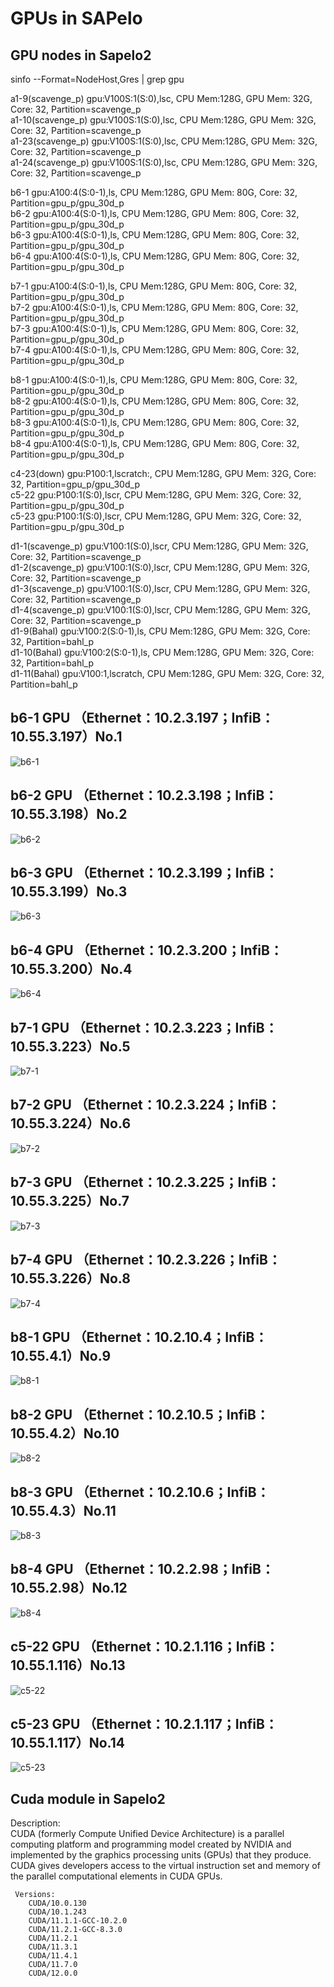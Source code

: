 # GPUs in SAPelo
## GPU nodes in Sapelo2
sinfo --Format=NodeHost,Gres | grep gpu 

a1-9(scavenge_p)    gpu:V100S:1(S:0),lsc, CPU Mem:128G, GPU Mem: 32G, Core: 32, Partition=scavenge_p   
a1-10(scavenge_p)   gpu:V100S:1(S:0),lsc, CPU Mem:128G, GPU Mem: 32G, Core: 32, Partition=scavenge_p      
a1-23(scavenge_p)   gpu:V100S:1(S:0),lsc, CPU Mem:128G, GPU Mem: 32G, Core: 32, Partition=scavenge_p   
a1-24(scavenge_p)   gpu:V100S:1(S:0),lsc, CPU Mem:128G, GPU Mem: 32G, Core: 32, Partition=scavenge_p    

b6-1                gpu:A100:4(S:0-1),ls, CPU Mem:128G, GPU Mem: 80G, Core: 32, Partition=gpu_p/gpu_30d_p     
b6-2                gpu:A100:4(S:0-1),ls, CPU Mem:128G, GPU Mem: 80G, Core: 32, Partition=gpu_p/gpu_30d_p     
b6-3                gpu:A100:4(S:0-1),ls, CPU Mem:128G, GPU Mem: 80G, Core: 32, Partition=gpu_p/gpu_30d_p     
b6-4                gpu:A100:4(S:0-1),ls, CPU Mem:128G, GPU Mem: 80G, Core: 32, Partition=gpu_p/gpu_30d_p     

b7-1                gpu:A100:4(S:0-1),ls, CPU Mem:128G, GPU Mem: 80G, Core: 32, Partition=gpu_p/gpu_30d_p     
b7-2                gpu:A100:4(S:0-1),ls, CPU Mem:128G, GPU Mem: 80G, Core: 32, Partition=gpu_p/gpu_30d_p     
b7-3                gpu:A100:4(S:0-1),ls, CPU Mem:128G, GPU Mem: 80G, Core: 32, Partition=gpu_p/gpu_30d_p     
b7-4                gpu:A100:4(S:0-1),ls, CPU Mem:128G, GPU Mem: 80G, Core: 32, Partition=gpu_p/gpu_30d_p     
   
b8-1                gpu:A100:4(S:0-1),ls, CPU Mem:128G, GPU Mem: 80G, Core: 32, Partition=gpu_p/gpu_30d_p     
b8-2                gpu:A100:4(S:0-1),ls, CPU Mem:128G, GPU Mem: 80G, Core: 32, Partition=gpu_p/gpu_30d_p     
b8-3                gpu:A100:4(S:0-1),ls, CPU Mem:128G, GPU Mem: 80G, Core: 32, Partition=gpu_p/gpu_30d_p      
b8-4                gpu:A100:4(S:0-1),ls, CPU Mem:128G, GPU Mem: 80G, Core: 32, Partition=gpu_p/gpu_30d_p     

c4-23(down)         gpu:P100:1,lscratch:, CPU Mem:128G, GPU Mem: 32G, Core: 32, Partition=gpu_p/gpu_30d_p     
c5-22               gpu:P100:1(S:0),lscr, CPU Mem:128G, GPU Mem: 32G, Core: 32, Partition=gpu_p/gpu_30d_p       
c5-23               gpu:P100:1(S:0),lscr, CPU Mem:128G, GPU Mem: 32G, Core: 32, Partition=gpu_p/gpu_30d_p       
 
d1-1(scavenge_p)    gpu:V100:1(S:0),lscr, CPU Mem:128G, GPU Mem: 32G, Core: 32, Partition=scavenge_p   
d1-2(scavenge_p)    gpu:V100:1(S:0),lscr, CPU Mem:128G, GPU Mem: 32G, Core: 32, Partition=scavenge_p     
d1-3(scavenge_p)    gpu:V100:1(S:0),lscr, CPU Mem:128G, GPU Mem: 32G, Core: 32, Partition=scavenge_p     
d1-4(scavenge_p)    gpu:V100:1(S:0),lscr, CPU Mem:128G, GPU Mem: 32G, Core: 32, Partition=scavenge_p     
d1-9(Bahal)         gpu:V100:2(S:0-1),ls, CPU Mem:128G, GPU Mem: 32G, Core: 32, Partition=bahl_p     
d1-10(Bahal)        gpu:V100:2(S:0-1),ls, CPU Mem:128G, GPU Mem: 32G, Core: 32, Partition=bahl_p     
d1-11(Bahal)        gpu:V100:1,lscratch, CPU Mem:128G, GPU Mem: 32G, Core: 32, Partition=bahl_p    
## b6-1 GPU （Ethernet：10.2.3.197；InfiB：10.55.3.197）No.1
![b6-1](./images/b6-1.png)  
## b6-2 GPU （Ethernet：10.2.3.198；InfiB：10.55.3.198）No.2
![b6-2](./images/b6-2.png)  
## b6-3 GPU （Ethernet：10.2.3.199；InfiB：10.55.3.199）No.3
![b6-3](./images/b6-3.png)  
## b6-4 GPU （Ethernet：10.2.3.200；InfiB：10.55.3.200）No.4
![b6-4](./images/b6-4.png)  
## b7-1 GPU （Ethernet：10.2.3.223；InfiB：10.55.3.223）No.5
![b7-1](./images/b7-1.png) 
## b7-2 GPU （Ethernet：10.2.3.224；InfiB：10.55.3.224）No.6
![b7-2](./images/b7-2.png)  
## b7-3 GPU （Ethernet：10.2.3.225；InfiB：10.55.3.225）No.7
![b7-3](./images/b7-3.png)  
## b7-4 GPU （Ethernet：10.2.3.226；InfiB：10.55.3.226）No.8
![b7-4](./images/b7-4.png)  
## b8-1 GPU （Ethernet：10.2.10.4；InfiB：10.55.4.1）No.9
![b8-1](./images/b8-1.png)  
## b8-2 GPU （Ethernet：10.2.10.5；InfiB：10.55.4.2）No.10
![b8-2](./images/b8-2.png)  
## b8-3 GPU （Ethernet：10.2.10.6；InfiB：10.55.4.3）No.11  
![b8-3](./images/b8-3.png) 
## b8-4 GPU （Ethernet：10.2.2.98；InfiB：10.55.2.98）No.12
![b8-4](./images/b8-4.png) 
## c5-22 GPU （Ethernet：10.2.1.116；InfiB：10.55.1.116）No.13
![c5-22](./images/c5-22.png) 
## c5-23 GPU （Ethernet：10.2.1.117；InfiB：10.55.1.117）No.14
![c5-23](./images/c5-23.png) 

## Cuda module in Sapelo2 
Description:  
CUDA (formerly Compute Unified Device Architecture) is a parallel computing platform and programming model created by NVIDIA and implemented by the graphics processing units (GPUs) that they produce. CUDA gives developers access to the virtual instruction set and memory of the parallel computational elements in CUDA GPUs.  

     Versions:
        CUDA/10.0.130
        CUDA/10.1.243
        CUDA/11.1.1-GCC-10.2.0
        CUDA/11.2.1-GCC-8.3.0
        CUDA/11.2.1
        CUDA/11.3.1
        CUDA/11.4.1
        CUDA/11.7.0
        CUDA/12.0.0

